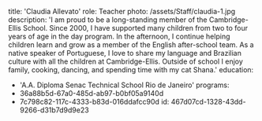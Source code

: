 title: 'Claudia Allevato'
role: Teacher
photo: /assets/Staff/claudia-1.jpg
description: 'I am proud to be a long-standing member of the Cambridge-Ellis School. Since 2000, I have supported many children from two to four years of age in the day program. In the afternoon, I continue helping children learn and grow as a member of the English after-school team. As a native speaker of Portuguese, I love to share my language and Brazilian culture with all the children at Cambridge-Ellis. Outside of school I enjoy family, cooking, dancing, and spending time with my cat Shana.'
education:
  - 'A.A. Diploma Senac Technical School Rio de Janeiro'
programs:
  - 36a88b5d-67a0-485d-ab97-b0bf05a9140d
  - 7c798c82-117c-4333-b83d-016ddafcc90d
id: 467d07cd-1328-43dd-9266-d31b7d9d9e23
